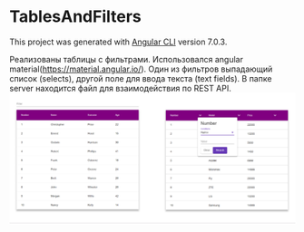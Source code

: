 # TablesAndFilters

This project was generated with [Angular CLI](https://github.com/angular/angular-cli) version 7.0.3.

Реализованы таблицы с фильтрами. Использовался angular material(https://material.angular.io/).
Один из фильтров выпадающий список (selects), другой поле для ввода текста (text fields).
В папке server находится файл для взаимодействия по REST API.
![N|Solid](./screen.png)

